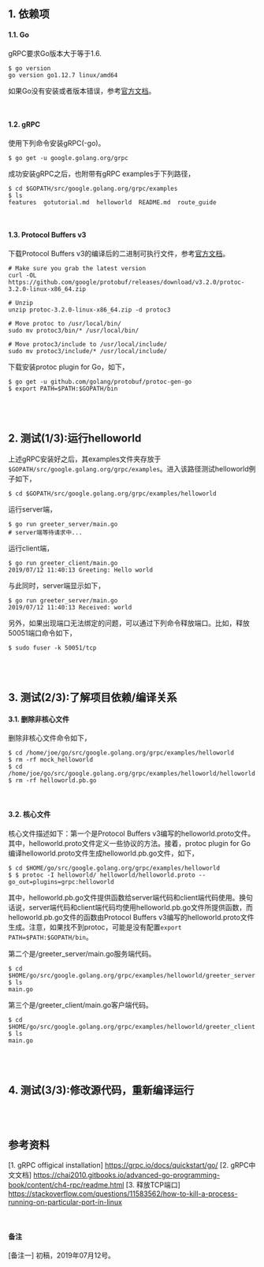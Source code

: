 ## 1. 依赖项

#### 1.1. Go
gRPC要求Go版本大于等于1.6.

```
$ go version
go version go1.12.7 linux/amd64
```

如果Go没有安装或者版本错误，参考[官方文档](https://golang.org/doc/install)。

<br />

#### 1.2. gRPC
使用下列命令安装gRPC(-go)。
```
$ go get -u google.golang.org/grpc
```

成功安装gRPC之后，也附带有gRPC examples于下列路径，

```
$ cd $GOPATH/src/google.golang.org/grpc/examples
$ ls
features  gotutorial.md  helloworld  README.md  route_guide
```



<br />

#### 1.3. Protocol Buffers v3
下载Protocol Buffers v3的编译后的二进制可执行文件，参考[官方文档](https://github.com/protocolbuffers/protobuf/releases)。

```shell
# Make sure you grab the latest version
curl -OL https://github.com/google/protobuf/releases/download/v3.2.0/protoc-3.2.0-linux-x86_64.zip

# Unzip
unzip protoc-3.2.0-linux-x86_64.zip -d protoc3

# Move protoc to /usr/local/bin/
sudo mv protoc3/bin/* /usr/local/bin/

# Move protoc3/include to /usr/local/include/
sudo mv protoc3/include/* /usr/local/include/
```

下载安装protoc plugin for Go，如下，

```shell
$ go get -u github.com/golang/protobuf/protoc-gen-go
$ export PATH=$PATH:$GOPATH/bin
```

<br />
<br />

## 2. 测试(1/3):运行helloworld

上述gRPC安装好之后，其examples文件夹存放于`$GOPATH/src/google.golang.org/grpc/examples`。进入该路径测试helloworld例子如下，

```shell
$ cd $GOPATH/src/google.golang.org/grpc/examples/helloworld
```

运行server端，
```shell
$ go run greeter_server/main.go
# server端等待请求中...
```

运行client端，
```shell
$ go run greeter_client/main.go
2019/07/12 11:40:13 Greeting: Hello world
```

与此同时，server端显示如下，
```shell
$ go run greeter_server/main.go
2019/07/12 11:40:13 Received: world
```

另外，如果出现端口无法绑定的问题，可以通过下列命令释放端口。比如，释放50051端口命令如下，
```shell
$ sudo fuser -k 50051/tcp
```

<br />
<br />

## 3. 测试(2/3):了解项目依赖/编译关系

#### 3.1. 删除非核心文件
删除非核心文件命令如下，
```shell
$ cd /home/joe/go/src/google.golang.org/grpc/examples/helloworld
$ rm -rf mock_helloworld
$ cd /home/joe/go/src/google.golang.org/grpc/examples/helloworld/helloworld
$ rm -rf helloworld.pb.go 
```

<br />

#### 3.2. 核心文件
核心文件描述如下：第一个是Protocol Buffers v3编写的helloworld.proto文件。其中，helloworld.proto文件定义一些协议的方法。接着，protoc plugin for Go编译helloworld.proto文件生成helloworld.pb.go文件，如下，
```shell
$ cd $HOME/go/src/google.golang.org/grpc/examples/helloworld
$ $ protoc -I helloworld/ helloworld/helloworld.proto --go_out=plugins=grpc:helloworld
```

其中，helloworld.pb.go文件提供函数给server端代码和client端代码使用。换句话说，server端代码和client端代码均使用helloworld.pb.go文件所提供函数，而helloworld.pb.go文件的函数由Protocol Buffers v3编写的helloworld.proto文件生成。注意，如果找不到protoc，可能是没有配置```export PATH=$PATH:$GOPATH/bin```。


第二个是/greeter_server/main.go服务端代码。
```shell
$ cd $HOME/go/src/google.golang.org/grpc/examples/helloworld/greeter_server
$ ls
main.go
```


第三个是/greeter_client/main.go客户端代码。

```shell
$ cd $HOME/go/src/google.golang.org/grpc/examples/helloworld/greeter_client
$ ls
main.go
```



<br />
<br />

## 4. 测试(3/3):修改源代码，重新编译运行












<br />
<br />

## 参考资料
[1. gRPC offigical installation] https://grpc.io/docs/quickstart/go/
[2. gRPC中文文档] https://chai2010.gitbooks.io/advanced-go-programming-book/content/ch4-rpc/readme.html
[3. 释放TCP端口] https://stackoverflow.com/questions/11583562/how-to-kill-a-process-running-on-particular-port-in-linux

<br />

#### 备注
[备注一] 初稿，2019年07月12号。